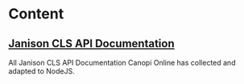 # Content

## [Janison CLS API Documentation](/janison/)
All Janison CLS API Documentation Canopi Online has collected and adapted to NodeJS.